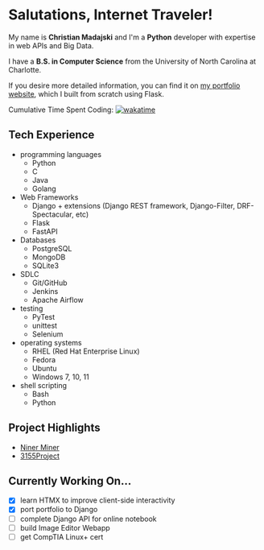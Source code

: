 # Salutations, Internet Traveler!

My name is **Christian Madajski** and I'm a **Python** developer with expertise in web APIs and Big Data.

I have a **B.S. in Computer Science** from the University of North Carolina at Charlotte.

If you desire more detailed information, you can find it on [my portfolio website](https://cmadajski.herokuapp.com/), which I built from scratch using Flask.

Cumulative Time Spent Coding: [![wakatime](https://wakatime.com/badge/user/510092ca-a9b8-48f5-bf50-9b05005ef525.svg)](https://wakatime.com/@510092ca-a9b8-48f5-bf50-9b05005ef525)

## Tech Experience
- programming languages
  - Python
  - C
  - Java
  - Golang
- Web Frameworks
  - Django + extensions (Django REST framework, Django-Filter, DRF-Spectacular, etc)
  - Flask
  - FastAPI
- Databases
  - PostgreSQL
  - MongoDB
  - SQLite3
- SDLC
  - Git/GitHub
  - Jenkins
  - Apache Airflow
- testing
  - PyTest
  - unittest
  - Selenium
- operating systems
  - RHEL (Red Hat Enterprise Linux)
  - Fedora
  - Ubuntu
  - Windows 7, 10, 11
- shell scripting
  - Bash
  - Python

## Project Highlights
- [Niner Miner](https://github.com/cmadajski/niner_miner)
- [3155Project](https://github.com/cmadajski/3155Project)

## Currently Working On...
- [x] learn HTMX to improve client-side interactivity
- [x] port portfolio to Django
- [ ] complete Django API for online notebook
- [ ] build Image Editor Webapp
- [ ] get CompTIA Linux+ cert
